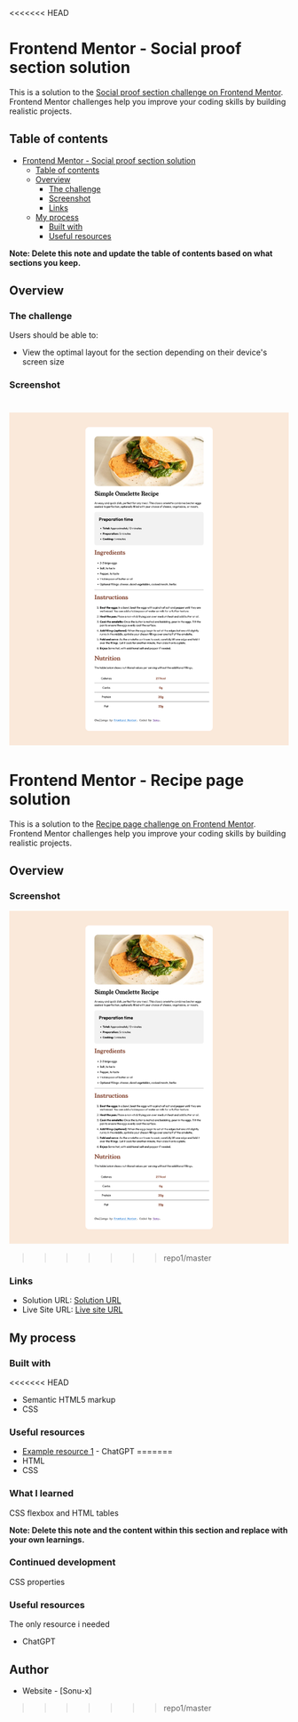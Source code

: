 <<<<<<< HEAD
# Frontend Mentor - Social proof section solution

This is a solution to the [Social proof section challenge on Frontend Mentor](https://www.frontendmentor.io/challenges/social-proof-section-6e0qTv_bA). Frontend Mentor challenges help you improve your coding skills by building realistic projects. 

## Table of contents

- [Frontend Mentor - Social proof section solution](#frontend-mentor---social-proof-section-solution)
  - [Table of contents](#table-of-contents)
  - [Overview](#overview)
    - [The challenge](#the-challenge)
    - [Screenshot](#screenshot)
    - [Links](#links)
  - [My process](#my-process)
    - [Built with](#built-with)
    - [Useful resources](#useful-resources)

**Note: Delete this note and update the table of contents based on what sections you keep.**

## Overview

### The challenge

Users should be able to:

- View the optimal layout for the section depending on their device's screen size

### Screenshot

![](./Assets/images/screenshot.png)
=======
# Frontend Mentor - Recipe page solution

This is a solution to the [Recipe page challenge on Frontend Mentor](https://www.frontendmentor.io/challenges/recipe-page-KiTsR8QQKm). Frontend Mentor challenges help you improve your coding skills by building realistic projects. 



## Overview

### Screenshot

![](./assets/images/screenshot.png)

>>>>>>> repo1/master

### Links

- Solution URL: [Solution URL](https://github.com/itsfingerlickinggood/1)
- Live Site URL: [Live site URL](https://itsfingerlickinggood.github.io/1/)

## My process

### Built with

<<<<<<< HEAD
- Semantic HTML5 markup
- CSS

### Useful resources

- [Example resource 1](https://www.openai.com) - ChatGPT
=======
- HTML
- CSS 
### What I learned

CSS flexbox and HTML tables

**Note: Delete this note and the content within this section and replace with your own learnings.**

### Continued development

CSS properties



### Useful resources
  The only resource i needed
- ChatGPT

## Author

- Website - [Sonu-x]

>>>>>>> repo1/master
